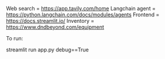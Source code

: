 Web search = https://app.tavily.com/home
Langchain agent = https://python.langchain.com/docs/modules/agents
Frontend = https://docs.streamlit.io/
Inventory = https://www.dndbeyond.com/equipment

To run:

streamlit run app.py debug==True